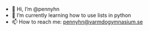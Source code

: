 - 👋 Hi, I’m @pennyhn
- 🌱 I’m currently learning how to use lists in python
- 📫 How to reach me: pennyhn@varmdogymnasium.se

